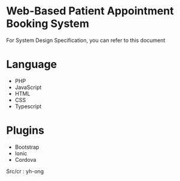# Web-Based Patient Appointment Booking System

For System Design Specification, you can refer to this document 

# Language 
- PHP <br>
- JavaScript <br>
- HTML <br>
- CSS <br>
- Typescript <br>

# Plugins
- Bootstrap <br>
- Ionic <br>
- Cordova <br>

Src/cr : yh-ong

